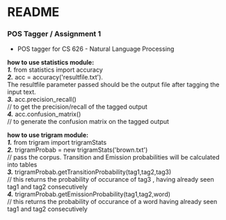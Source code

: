 # README #

### POS Tagger / Assignment 1 ###

* POS tagger for CS 626 - Natural Language Processing

**how to use statistics module:**  
***1.*** from statistics import accuracy  
***2.*** acc = accuracy('resultfile.txt').  
The resultfile parameter passed should be the output file after tagging the input text.  
***3.*** acc.precision_recall()  
// to get the precision/recall of the tagged output  
***4.*** acc.confusion_matrix()  
// to generate the confusion matrix on the tagged output
  
**how to use trigram module:**  
***1.*** from trigram import trigramStats  
***2.*** trigramProbab = new trigramStats('brown.txt')  
// pass the corpus. Transition and Emission probabilities will be calculated into tables  
***3.*** trigramProbab.getTransitionProbability(tag1,tag2,tag3)  
// this returns the probability of occurance of tag3 , having already seen tag1 and tag2 consecutively  
***4.*** trigramProbab.getEmissionProbability(tag1,tag2,word)  
// this returns the probability of occurance of a word having already seen tag1 and tag2 consecutively  
  